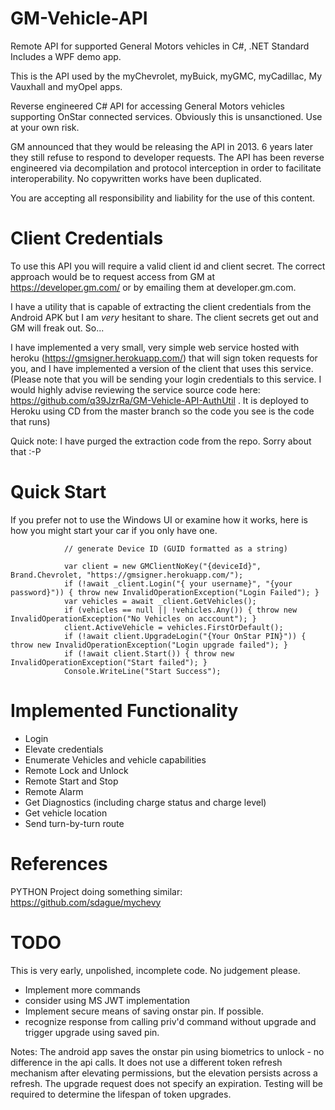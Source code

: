 # GM-Vehicle-API
Remote API for supported General Motors vehicles in C#, .NET Standard
Includes a WPF demo app.

This is the API used by the myChevrolet, myBuick, myGMC, myCadillac, My Vauxhall and myOpel apps.

Reverse engineered C# API for accessing General Motors vehicles supporting OnStar connected services.
Obviously this is unsanctioned. Use at your own risk.

GM announced that they would be releasing the API in 2013. 6 years later they still refuse to respond to developer requests.
The API has been reverse engineered via decompilation and protocol interception in order to facilitate interoperability. No copywritten works have been duplicated.

You are accepting all responsibility and liability for the use of this content.

# Client Credentials
To use this API you will require a valid client id and client secret. The correct approach would be to request access from GM at https://developer.gm.com/ or by emailing them at developer.gm.com.

I have a utility that is capable of extracting the client credentials from the Android APK but I am _very_ hesitant to share. The client secrets get out and GM will freak out. So...

I have implemented a very small, very simple web service hosted with heroku (https://gmsigner.herokuapp.com/) that will sign token requests for you,
and I have implemented a version of the client that uses this service.
(Please note that you will be sending your login credentials to this service. I would highly advise reviewing the service source code here: https://github.com/q39JzrRa/GM-Vehicle-API-AuthUtil . It is deployed to Heroku using CD from the master branch so the code you see is the code that runs)

Quick note: I have purged the extraction code from the repo. Sorry about that :-P


# Quick Start
If you prefer not to use the Windows UI or examine how it works, here is how you might start your car if you only have one.

```
            // generate Device ID (GUID formatted as a string)

            var client = new GMClientNoKey("{deviceId}", Brand.Chevrolet, "https://gmsigner.herokuapp.com/");
            if (!await _client.Login("{ your username}", "{your password}")) { throw new InvalidOperationException("Login Failed"); }
            var vehicles = await _client.GetVehicles();
            if (vehicles == null || !vehicles.Any()) { throw new InvalidOperationException("No Vehicles on acccount"); }
            client.ActiveVehicle = vehicles.FirstOrDefault();
            if (!await client.UpgradeLogin("{Your OnStar PIN}")) { throw new InvalidOperationException("Login upgrade failed"); }
            if (!await client.Start()) { throw new InvalidOperationException("Start failed"); }
            Console.WriteLine("Start Success");
```


# Implemented Functionality
* Login
* Elevate credentials
* Enumerate Vehicles and vehicle capabilities
* Remote Lock and Unlock
* Remote Start and Stop
* Remote Alarm
* Get Diagnostics (including charge status and charge level)
* Get vehicle location
* Send turn-by-turn route

# References

PYTHON Project doing something similar: https://github.com/sdague/mychevy


# TODO
This is very early, unpolished, incomplete code. No judgement please.

* Implement more commands
* consider using MS JWT implementation
* Implement secure means of saving onstar pin. If possible.
* recognize response from calling priv'd command without upgrade and trigger upgrade using saved pin.

Notes: The android app saves the onstar pin using biometrics to unlock - no difference in the api calls. It does not use a different token refresh mechanism after elevating permissions, but the elevation persists across a refresh. The upgrade request does not specify an expiration. Testing will be required to determine the lifespan of token upgrades.

